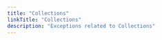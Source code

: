```yaml
---
title: "Collections"
linkTitle: "Collections"
description: "Exceptions related to Collections"
---
```

